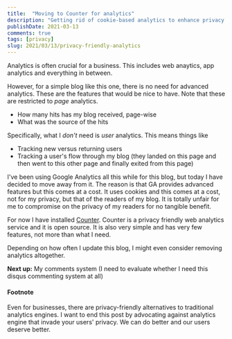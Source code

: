 ```yaml
---
title:  "Moving to Counter for analytics"
description: "Getting rid of cookie-based analytics to enhance privacy of my readers"
publishDate: 2021-03-13
comments: true
tags: [privacy]
slug: 2021/03/13/privacy-friendly-analytics
---
```


Analytics is often crucial for a business. This includes web anaytics, app analytics and everything in between.

However, for a simple blog like this one, there is no need for advanced analytics. These are the features that would be nice to have. Note that these are restricted to _page_ analytics.

  - How many hits has my blog received, page-wise
  - What was the source of the hits

Specifically, what I _don't_ need is _user_ analytics. This means things like

  - Tracking new versus returning users
  - Tracking a user's flow through my blog (they landed on this page and then went to this other page and finally exited from this page)

I've been using Google Analytics all this while for this blog, but today I have decided to move away from it. The reason is that GA provides advanced features but this comes at a cost. It uses cookies and this comes at a cost, not for my privacy, but that of the readers of my blog. It is totally unfair for me to compromise on the privacy of my readers for no tangible benefit.

For now I have installed [Counter](https://counter.dev/). Counter is a privacy friendly web analytics service and it is open source. It is also very simple and has very few features, not more than what I need.

Depending on how often I update this blog, I might even consider removing analytics altogether.

**Next up:** My comments system (I need to evaluate whether I need this disqus commenting system at all)

#### Footnote

Even for businesses, there are privacy-friendly alternatives to traditional analytics engines. I want to end this post by advocating against analytics engine that invade your users' privacy. We can do better and our users deserve better.